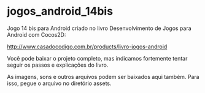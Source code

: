 
jogos_android_14bis
===================

Jogo 14 bis para Android criado no livro Desenvolvimento de Jogos para Android com Cocos2D:

http://www.casadocodigo.com.br/products/livro-jogos-android

Você pode baixar o projeto completo, mas indicamos fortemente tentar seguir os passos e explicações do livro. 

As imagens, sons e outros arquivos podem ser baixados aqui também. Para isso, pegue o arquivo no diretório assets.
